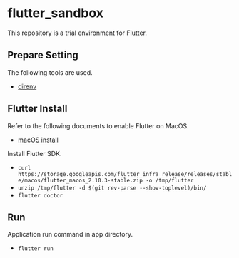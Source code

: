 # flutter_sandbox

This repository is a trial environment for Flutter.

## Prepare Setting

The following tools are used.

- [direnv](https://github.com/direnv/direnv)

## Flutter Install

Refer to the following documents to enable Flutter on MacOS.

- [macOS install](https://docs.flutter.dev/get-started/install/macos)

Install Flutter SDK.
- `curl https://storage.googleapis.com/flutter_infra_release/releases/stable/macos/flutter_macos_2.10.3-stable.zip -o /tmp/flutter`
- `unzip /tmp/flutter -d $(git rev-parse --show-toplevel)/bin/`
- `flutter doctor`

## Run

Application run command in app directory.
- `flutter run`
